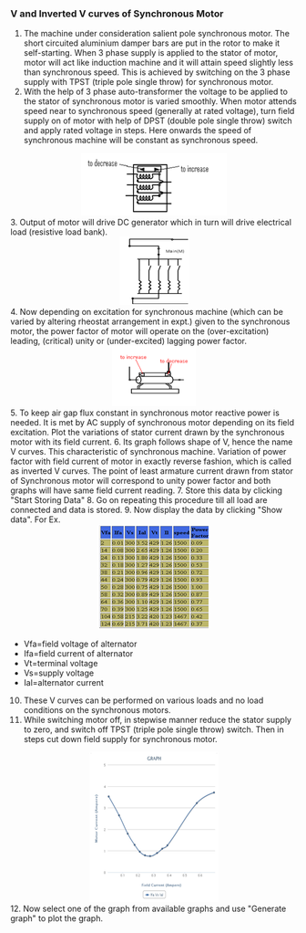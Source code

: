 ### V and Inverted V curves of Synchronous Motor
1. The machine under consideration salient pole synchronous motor. The short circuited aluminium damper bars are put in the rotor to make it self-starting. When 3 phase supply is applied to the stator of motor, motor will act like induction machine and it will attain speed slightly less than synchronous speed.
This is achieved by switching on the 3 phase supply with TPST (triple pole single throw) for synchronous motor.
2. With the help of 3 phase auto-transformer the voltage to be applied to the stator of synchronous motor is varied smoothly. When motor attends speed near to synchronous speed (generally at rated voltage), turn field supply on of motor with help of DPST (double pole single throw) switch and apply rated voltage in steps. Here onwards the speed of synchronous machine will be constant as synchronous speed.
<center><img src="images/img1.png"title=""/></center>
3. Output of motor will drive DC generator which in turn will drive electrical load (resistive load bank).
<center><img src="images/img2.png"title=""/></center>
4. Now depending on excitation for synchronous machine (which can be varied by altering rheostat arrangement in expt.) given to the synchronous motor, the power factor of motor will operate on the (over-excitation) leading, (critical) unity or (under-excited) lagging power factor.
<center><img src="images/img3.png"title=""/></center>
5. To keep air gap flux constant in synchronous motor reactive power is needed. It is met by AC supply of synchronous motor depending on its field excitation. Plot the variations of stator current drawn by the synchronous motor with its field current.
6. Its graph follows shape of V, hence the name V curves. This characteristic of synchronous machine. Variation of power factor with field current of motor in exactly reverse fashion, which is called as inverted V curves. The point of least armature current drawn from stator of Synchronous motor will correspond to unity power factor and both graphs will have same field current reading.
7. Store this data by clicking "Start Storing Data"
8. Go on repeating this procedure till all load are connected and data is stored.
9. Now display the data by clicking "Show data". For Ex.
<center><img src="images/img4.png"title=""/></center>

* Vfa=field voltage of alternator
* Ifa=field current of alternator
* Vt=terminal voltage
* Vs=supply voltage
* Ial=alternator current

10. These V curves can be performed on various loads and no load conditions on the synchronous motors.
11. While switching motor off, in stepwise manner reduce the stator supply to zero, and switch off TPST (triple pole single throw) switch. Then in steps cut down field supply for synchronous motor.
<center><img src="images/img5.png"title=""/></center>
12. Now select one of the graph from available graphs and use "Generate graph" to plot the graph.